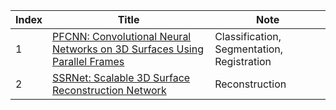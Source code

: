 | Index | Title | Note |
|----|----|----|
|1|[PFCNN: Convolutional Neural Networks on 3D Surfaces Using Parallel Frames](https://openaccess.thecvf.com/content_CVPR_2020/papers/Yang_PFCNN_Convolutional_Neural_Networks_on_3D_Surfaces_Using_Parallel_Frames_CVPR_2020_paper.pdf)|Classification, Segmentation, Registration|
|2|[SSRNet: Scalable 3D Surface Reconstruction Network](https://openaccess.thecvf.com/content_CVPR_2020/papers/Mi_SSRNet_Scalable_3D_Surface_Reconstruction_Network_CVPR_2020_paper.pdf)|Reconstruction|
